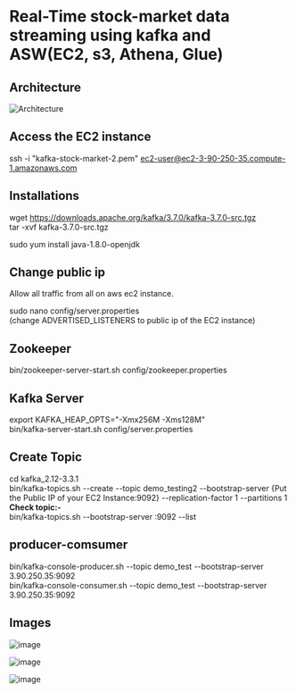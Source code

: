 # Real-Time stock-market data streaming using kafka and ASW(EC2, s3, Athena, Glue)

## Architecture
![Architecture](https://github.com/Viditnegi/kafka-stock-market/assets/106267998/f6d1423d-628f-46d1-ae8b-c5d32c451a69)

## Access the EC2 instance
ssh -i "kafka-stock-market-2.pem" ec2-user@ec2-3-90-250-35.compute-1.amazonaws.com

## Installations
wget https://downloads.apache.org/kafka/3.7.0/kafka-3.7.0-src.tgz
<br>
tar -xvf kafka-3.7.0-src.tgz

sudo yum install java-1.8.0-openjdk

## Change public ip
Allow all traffic from all on aws ec2 instance.

sudo nano config/server.properties 
<br>
(change ADVERTISED_LISTENERS to public ip of the EC2 instance)

## Zookeeper
bin/zookeeper-server-start.sh config/zookeeper.properties

## Kafka Server
export KAFKA_HEAP_OPTS="-Xmx256M -Xms128M"
<br>
bin/kafka-server-start.sh config/server.properties

## Create Topic
cd kafka_2.12-3.3.1
<br>
bin/kafka-topics.sh --create --topic demo_testing2 --bootstrap-server {Put the Public IP of your EC2 Instance:9092} --replication-factor 1 --partitions 1
<br>
**Check topic:-**
<br>
bin/kafka-topics.sh --bootstrap-server <broker-ip>:9092 --list

## producer-comsumer
bin/kafka-console-producer.sh --topic demo_test --bootstrap-server 3.90.250.35:9092
<br>
bin/kafka-console-consumer.sh --topic demo_test --bootstrap-server 3.90.250.35:9092

## Images

![image](https://github.com/Viditnegi/kafka-stock-market/assets/106267998/bc89c2d9-e8e2-4324-99eb-fced8df154d2)

![image](https://github.com/Viditnegi/kafka-stock-market/assets/106267998/04893fe2-a2d6-4e63-ab7c-18902aa4f900)

![image](https://github.com/Viditnegi/kafka-stock-market/assets/106267998/768e349b-82a8-4896-a8e8-b3070f35dd1c)






